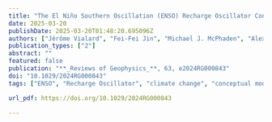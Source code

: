 ```yaml
---
title: "The El Niño Southern Oscillation (ENSO) Recharge Oscillator Conceptual Model: Achievements and Future Prospects"
date: 2025-03-20
publishDate: 2025-03-20T01:48:20.695096Z
authors: ["Jérôme Vialard", "Fei-Fei Jin", "Michael J. McPhaden", "Alexey Fedorov", "Wenju Cai", "Soon-Il An", "Dieter Dommenget", "Xianghui Fang", "Malte F. Stuecker", "Chunzai Wang", "Andrew T. Wittenberg", "Sen Zhao", "Fangyu Liu", "Soong-Ki Kim", "Yann Planton", "Tao Geng", "Matthieu Lengaigne", "Antonietta Capotondi", "Nan Chen", "Licheng Geng", "Shineng Hu", "Takeshi Izumo", "Jong-Seong Kug", "Jing-Jia Luo", "Shayne McGregor", "Bastien Pagli", "Priyamvada Priya", "Samantha Stevenson", "Sulian Thual"]
publication_types: ["2"]
abstract: ""
featured: false
publication: "**_Reviews of Geophysics_**, 63, e2024RG000843"
doi: "10.1029/2024RG000843"
tags: ["ENSO", "Recharge Oscillator", "climate change", "conceptual model"]

url_pdf: https://doi.org/10.1029/2024RG000843

---
```


